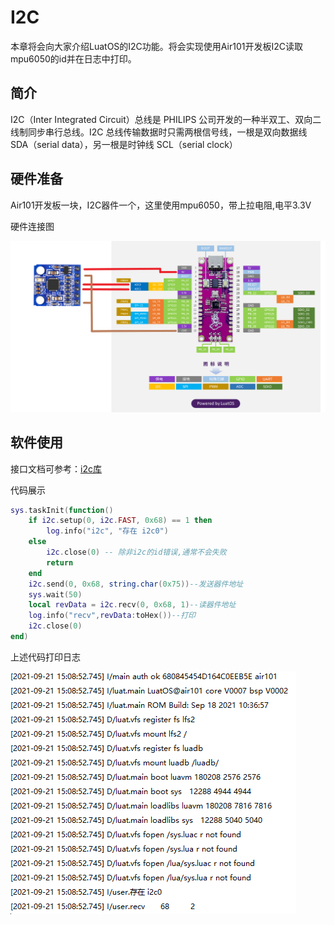 # I2C

本章将会向大家介绍LuatOS的I2C功能。将会实现使用Air101开发板I2C读取mpu6050的id并在日志中打印。

## 简介

I2C（Inter Integrated Circuit）总线是 PHILIPS 公司开发的一种半双工、双向二线制同步串行总线。I2C 总线传输数据时只需两根信号线，一根是双向数据线 SDA（serial data），另一根是时钟线 SCL（serial clock）

## 硬件准备

Air101开发板一块，I2C器件一个，这里使用mpu6050，带上拉电阻,电平3.3V

硬件连接图

![I2C](img/I2C.png)

## 软件使用

接口文档可参考：[i2c库](https://wiki.luatos.com/api/i2c.html)

代码展示

```lua
sys.taskInit(function()
    if i2c.setup(0, i2c.FAST, 0x68) == 1 then
        log.info("i2c", "存在 i2c0")
    else
        i2c.close(0) -- 除非i2c的id错误,通常不会失败
        return
    end
    i2c.send(0, 0x68, string.char(0x75))--发送器件地址
    sys.wait(50)
    local revData = i2c.recv(0, 0x68, 1)--读器件地址
    log.info("recv",revData:toHex())--打印
    i2c.close(0)
end)
```

上述代码打印日志

![I2C](img/I2C1.png)
